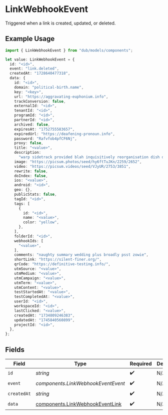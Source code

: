 # LinkWebhookEvent

Triggered when a link is created, updated, or deleted.

## Example Usage

```typescript
import { LinkWebhookEvent } from "dub/models/components";

let value: LinkWebhookEvent = {
  id: "<id>",
  event: "link.deleted",
  createdAt: "1728640477318",
  data: {
    id: "<id>",
    domain: "political-birth.name",
    key: "<key>",
    url: "https://aggravating-euphonium.info",
    trackConversion: false,
    externalId: "<id>",
    tenantId: "<id>",
    programId: "<id>",
    partnerId: "<id>",
    archived: false,
    expiresAt: "1752755583657",
    expiredUrl: "https://deafening-pronoun.info",
    password: "Rafvfob4pfCF6Nj",
    proxy: false,
    title: "<value>",
    description:
      "warp sidetrack provided blah inquisitively reorganisation dish dash",
    image: "https://picsum.photos/seed/hy6ftTuJKn/2259/2652",
    video: "https://picsum.videos/seed/VJyUR/2753/3851",
    rewrite: false,
    doIndex: false,
    ios: "<value>",
    android: "<id>",
    geo: {},
    publicStats: false,
    tagId: "<id>",
    tags: [
      {
        id: "<id>",
        name: "<value>",
        color: "yellow",
      },
    ],
    folderId: "<id>",
    webhookIds: [
      "<value>",
    ],
    comments: "naughty summary wedding plus broadly psst zowie",
    shortLink: "https://silent-finer.org/",
    qrCode: "https://definitive-testing.info/",
    utmSource: "<value>",
    utmMedium: "<value>",
    utmCampaign: "<value>",
    utmTerm: "<value>",
    utmContent: "<value>",
    testStartedAt: "<value>",
    testCompletedAt: "<value>",
    userId: "<id>",
    workspaceId: "<id>",
    lastClicked: "<value>",
    createdAt: "1734809246383",
    updatedAt: "1745840560899",
    projectId: "<id>",
  },
};
```

## Fields

| Field                                                                              | Type                                                                               | Required                                                                           | Description                                                                        |
| ---------------------------------------------------------------------------------- | ---------------------------------------------------------------------------------- | ---------------------------------------------------------------------------------- | ---------------------------------------------------------------------------------- |
| `id`                                                                               | *string*                                                                           | :heavy_check_mark:                                                                 | N/A                                                                                |
| `event`                                                                            | *components.LinkWebhookEventEvent*                                                 | :heavy_check_mark:                                                                 | N/A                                                                                |
| `createdAt`                                                                        | *string*                                                                           | :heavy_check_mark:                                                                 | N/A                                                                                |
| `data`                                                                             | [components.LinkWebhookEventLink](../../models/components/linkwebhookeventlink.md) | :heavy_check_mark:                                                                 | N/A                                                                                |